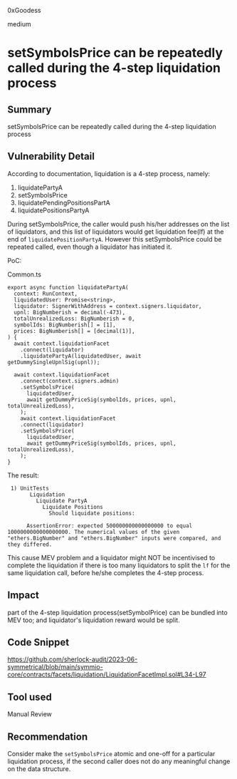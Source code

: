 0xGoodess

medium

# setSymbolsPrice can be repeatedly called during the 4-step liquidation process

## Summary
setSymbolsPrice can be repeatedly called during the 4-step liquidation process

## Vulnerability Detail
According to documentation, liquidation is a 4-step process, namely:
1. liquidatePartyA
2. setSymbolsPrice
3. liquidatePendingPositionsPartA
4. liquidatePositionsPartyA

During setSymbolsPrice, the caller would push his/her addresses on the list of liquidators, and this list of liquidators would get liquidation fee(lf) at the end of `liquidatePositionPartyA`. However this setSymbolsPrice could be repeated called, even though a liquidator has initiated it. 

PoC:

Common.ts
```nodejs
export async function liquidatePartyA(
  context: RunContext,
  liquidatedUser: Promise<string>,
  liquidator: SignerWithAddress = context.signers.liquidator,
  upnl: BigNumberish = decimal(-473),
  totalUnrealizedLoss: BigNumberish = 0,
  symbolIds: BigNumberish[] = [1],
  prices: BigNumberish[] = [decimal(1)],
) {
  await context.liquidationFacet
    .connect(liquidator)
    .liquidatePartyA(liquidatedUser, await getDummySingleUpnlSig(upnl));
  
  await context.liquidationFacet
    .connect(context.signers.admin)
    .setSymbolsPrice(
      liquidatedUser,
      await getDummyPriceSig(symbolIds, prices, upnl, totalUnrealizedLoss),
    );
    await context.liquidationFacet
    .connect(liquidator)
    .setSymbolsPrice(
      liquidatedUser,
      await getDummyPriceSig(symbolIds, prices, upnl, totalUnrealizedLoss),
    );
}
```

The result:
```nodejs
 1) UnitTests
       Liquidation
         Liquidate PartyA
           Liquidate Positions
             Should liquidate positions:

      AssertionError: expected 500000000000000000 to equal 1000000000000000000. The numerical values of the given "ethers.BigNumber" and "ethers.BigNumber" inputs were compared, and they differed.
```

This cause MEV problem and a liquidator might NOT be incentivised to complete the liquidation if there is too many liquidators to split the `lf` for the same liquidation call, before he/she completes the 4-step process.


## Impact
part of the 4-step liquidation process(setSymbolPrice) can be bundled into MEV too; and liquidator's liquidation reward would be split.

## Code Snippet
https://github.com/sherlock-audit/2023-06-symmetrical/blob/main/symmio-core/contracts/facets/liquidation/LiquidationFacetImpl.sol#L34-L97

## Tool used

Manual Review

## Recommendation
Consider make the `setSymbolsPrice` atomic and one-off for a particular liquidation process, if the second caller does not do any meaningful change on the data structure. 